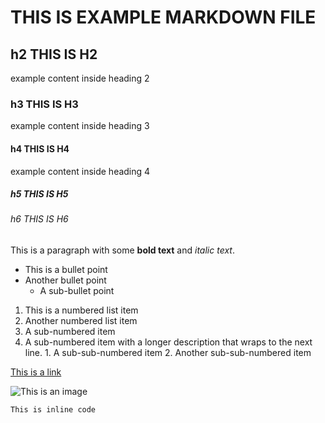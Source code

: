 # THIS IS EXAMPLE MARKDOWN FILE

## h2 THIS IS H2

example content inside heading 2

### h3 THIS IS H3

example content inside heading 3

#### h4 THIS IS H4

example content inside heading 4

##### h5 THIS IS H5

###### h6 THIS IS H6

This is a paragraph with some **bold text** and *italic text*.

- This is a bullet point
- Another bullet point
  - A sub-bullet point

1. This is a numbered list item
2. Another numbered list item
  1. A sub-numbered item
  2. A sub-numbered item with a longer description that wraps to the next line.
    1. A sub-sub-numbered item
    2. Another sub-sub-numbered item

[This is a link](http://example.com)

![This is an image](http://example.com/image.jpg)

`This is inline code`